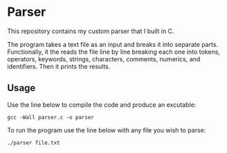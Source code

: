 # Parser
This repository contains my custom parser that I built in C.

The program takes a text file as an input and breaks it into separate parts. Functionally, it the reads the file line by line breaking each one into tokens, operators, keywords, strings, characters, comments, numerics, and identifiers. Then it prints the results. 

## Usage
Use the line below to compile the code and produce an excutable:
```
gcc -Wall parser.c -o parser
```
To run the program use the line below with any file you wish to parse:
```
./parser file.txt
```
